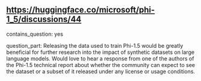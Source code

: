 ## https://huggingface.co/microsoft/phi-1_5/discussions/44

contains_question: yes

question_part: Releasing the data used to train Phi-1.5 would be greatly beneficial for further research into the impact of synthetic datasets on large language models. Would love to hear a response from one of the authors of the Phi-1.5 technical report about whether the community can expect to see the dataset or a subset of it released under any license or usage conditions.